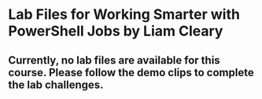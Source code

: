 # Lab Files for Working Smarter with PowerShell Jobs by Liam Cleary

## Currently, no lab files are available for this course. Please follow the demo clips to complete the lab challenges.